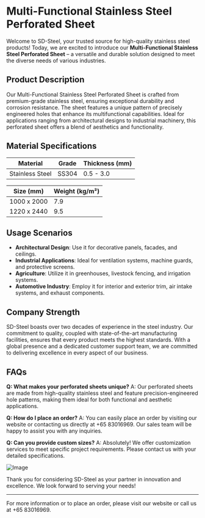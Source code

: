 # Multi-Functional Stainless Steel Perforated Sheet

Welcome to SD-Steel, your trusted source for high-quality stainless steel products! Today, we are excited to introduce our **Multi-Functional Stainless Steel Perforated Sheet** – a versatile and durable solution designed to meet the diverse needs of various industries.

## Product Description

Our Multi-Functional Stainless Steel Perforated Sheet is crafted from premium-grade stainless steel, ensuring exceptional durability and corrosion resistance. The sheet features a unique pattern of precisely engineered holes that enhance its multifunctional capabilities. Ideal for applications ranging from architectural designs to industrial machinery, this perforated sheet offers a blend of aesthetics and functionality.

## Material Specifications

| **Material** | **Grade** | **Thickness (mm)** |
|--------------|-----------|--------------------|
| Stainless Steel | SS304 | 0.5 - 3.0 |

| **Size (mm)** | **Weight (kg/m²)** |
|---------------|---------------------|
| 1000 x 2000   | 7.9                 |
| 1220 x 2440   | 9.5                 |

## Usage Scenarios

- **Architectural Design**: Use it for decorative panels, facades, and ceilings.
- **Industrial Applications**: Ideal for ventilation systems, machine guards, and protective screens.
- **Agriculture**: Utilize it in greenhouses, livestock fencing, and irrigation systems.
- **Automotive Industry**: Employ it for interior and exterior trim, air intake systems, and exhaust components.

## Company Strength

SD-Steel boasts over two decades of experience in the steel industry. Our commitment to quality, coupled with state-of-the-art manufacturing facilities, ensures that every product meets the highest standards. With a global presence and a dedicated customer support team, we are committed to delivering excellence in every aspect of our business.

## FAQs

**Q: What makes your perforated sheets unique?**
A: Our perforated sheets are made from high-quality stainless steel and feature precision-engineered hole patterns, making them ideal for both functional and aesthetic applications.

**Q: How do I place an order?**
A: You can easily place an order by visiting our website or contacting us directly at +65 83016969. Our sales team will be happy to assist you with any inquiries.

**Q: Can you provide custom sizes?**
A: Absolutely! We offer customization services to meet specific project requirements. Please contact us with your detailed specifications.

![Image](https://github.com/user-attachments/assets/2567258e-e124-4816-932d-1809bd27ef0b)

Thank you for considering SD-Steel as your partner in innovation and excellence. We look forward to serving your needs!

---

For more information or to place an order, please visit our website or call us at +65 83016969.